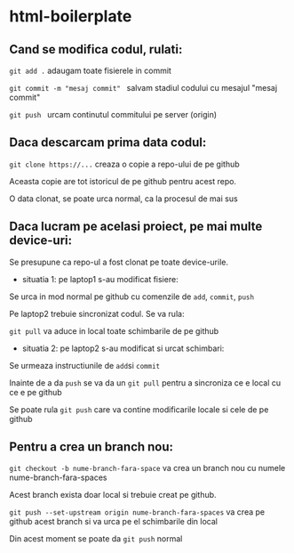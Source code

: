 # html-boilerplate

## Cand se modifica codul, rulati:

`git add .` adaugam toate fisierele in commit

`git commit -m "mesaj commit" ` salvam stadiul codului cu mesajul "mesaj commit"

`git push ` urcam continutul commitului pe server (origin)

## Daca descarcam prima data codul:

`git clone https://...` creaza o copie a repo-ului de pe github

Aceasta copie are tot istoricul de pe github pentru acest repo.

O data clonat, se poate urca normal, ca la procesul de mai sus

## Daca lucram pe acelasi proiect, pe mai multe device-uri:

Se presupune ca repo-ul a fost clonat pe toate device-urile.

- situatia 1: pe laptop1 s-au modificat fisiere:

Se urca in mod normal pe github cu comenzile de `add`, `commit`, `push`

Pe laptop2 trebuie sincronizat codul. Se va rula:

`git pull` va aduce in local toate schimbarile de pe github

- situatia 2: pe laptop2 s-au modificat si urcat schimbari:

Se urmeaza instructiunile de `add`si `commit`

Inainte de a da `push` se va da un `git pull` pentru a sincroniza ce e local cu ce e pe github

Se poate rula `git push` care va contine modificarile locale si cele de pe github

## Pentru a crea un branch nou:

`git checkout -b nume-branch-fara-space` va crea un branch nou cu numele nume-branch-fara-spaces

Acest branch exista doar local si trebuie creat pe github.

`git push --set-upstream origin nume-branch-fara-spaces` va crea pe github acest branch si va urca pe el schimbarile din local

Din acest moment se poate da `git push` normal
